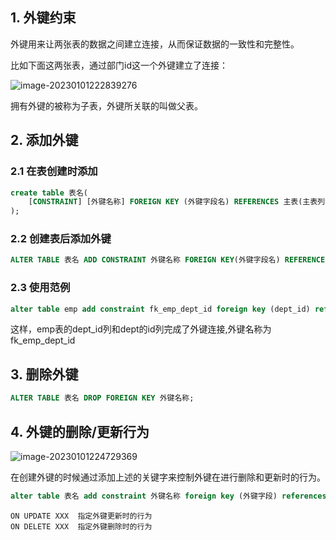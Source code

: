 

## 1. 外键约束

外键用来让两张表的数据之间建立连接，从而保证数据的一致性和完整性。

比如下面这两张表，通过部门id这一个外键建立了连接：

![image-20230101222839276](C:\Users\DELL\Desktop\日常学习笔记\dailyStudyNote\mysql学习\src\picture\image-20230101222839276.png)

拥有外键的被称为子表，外键所关联的叫做父表。

## 2. 添加外键

### 2.1 在表创建时添加

```sql
create table 表名(	
	[CONSTRAINT] [外键名称] FOREIGN KEY (外键字段名) REFERENCES 主表(主表列名)
);
```

### 2.2 创建表后添加外键

```sql
ALTER TABLE 表名 ADD CONSTRAINT 外键名称 FOREIGN KEY(外键字段名) REFERENCES 主表(主表列名);
```

### 2.3 使用范例

```sql
alter table emp add constraint fk_emp_dept_id foreign key (dept_id) references dept(id)
```

这样，emp表的dept_id列和dept的id列完成了外键连接,外键名称为fk_emp_dept_id

## 3. 删除外键

```sql
ALTER TABLE 表名 DROP FOREIGN KEY 外键名称;
```

## 4. 外键的删除/更新行为

![image-20230101224729369](C:\Users\DELL\Desktop\日常学习笔记\dailyStudyNote\mysql学习\src\picture\image-20230101224729369.png)

在创建外键的时候通过添加上述的关键字来控制外键在进行删除和更新时的行为。

```sql
alter table 表名 add constraint 外键名称 foreign key (外键字段) references 主表名(主表字段名) ON UPDATE CASCADE ON DELETE CASCADE;
```

```
ON UPDATE XXX  指定外键更新时的行为
ON DELETE XXX  指定外键删除时的行为
```

